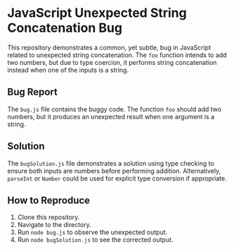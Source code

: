 # JavaScript Unexpected String Concatenation Bug
This repository demonstrates a common, yet subtle, bug in JavaScript related to unexpected string concatenation.  The `foo` function intends to add two numbers, but due to type coercion, it performs string concatenation instead when one of the inputs is a string.

## Bug Report
The `bug.js` file contains the buggy code.  The function `foo` should add two numbers, but it produces an unexpected result when one argument is a string.

## Solution
The `bugSolution.js` file demonstrates a solution using type checking to ensure both inputs are numbers before performing addition.  Alternatively, `parseInt` or `Number` could be used for explicit type conversion if appropriate.

## How to Reproduce
1. Clone this repository.
2. Navigate to the directory.
3. Run `node bug.js` to observe the unexpected output.
4. Run `node bugSolution.js` to see the corrected output.